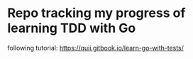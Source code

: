 # Repo tracking my progress of learning TDD with Go
following tutorial:
https://quii.gitbook.io/learn-go-with-tests/
